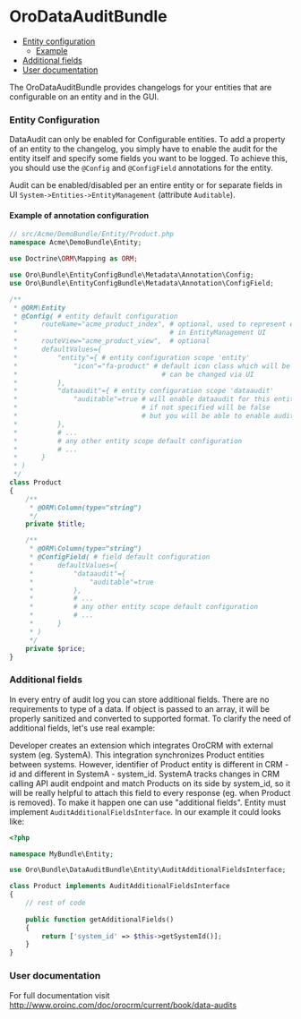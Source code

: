 OroDataAuditBundle
==================

* [Entity configuration](#entity-configuration)
    * [Example](#example-of-annotation-configuration)
* [Additional fields](#additional-fields)
* [User documentation](#user-documentation)
    
The OroDataAuditBundle provides changelogs for your entities that are configurable on an entity and in the GUI. 

### Entity Configuration

DataAudit can only be enabled for Configurable entities. To add a property of an entity to the changelog,
you simply have to enable the audit for the entity itself and specify some fields you want to be logged.
To achieve this, you should use the `@Config` and `@ConfigField` annotations for the entity.

Audit can be enabled/disabled per an entire entity or for separate fields in UI `System->Entities->EntityManagement`
(attribute `Auditable`).

#### Example of annotation configuration

```php
// src/Acme/DemoBundle/Entity/Product.php
namespace Acme\DemoBundle\Entity;

use Doctrine\ORM\Mapping as ORM;

use Oro\Bundle\EntityConfigBundle\Metadata\Annotation\Config;
use Oro\Bundle\EntityConfigBundle\Metadata\Annotation\ConfigField;

/**
 * @ORM\Entity
 * @Config( # entity default configuration
 *      routeName="acme_product_index", # optional, used to represent entity instances count as link
 *                                      # in EntityManagement UI
 *      routeView="acme_product_view",  # optional
 *      defaultValues={
 *          "entity"={ # entity configuration scope 'entity'
 *              "icon"="fa-product" # default icon class which will be used
 *                                    # can be changed via UI
 *          },
 *          "dataaudit"={ # entity configuration scope 'dataaudit'
 *              "auditable"=true # will enable dataaudit for this entity
 *                               # if not specified will be false
 *                               # but you will be able to enable audit via UI
 *          },
 *          # ...
 *          # any other entity scope default configuration
 *          # ...
 *      }
 * )
 */
class Product
{
    /**
     * @ORM\Column(type="string")
     */
    private $title;

    /**
     * @ORM\Column(type="string")
     * @ConfigField( # field default configuration
     *      defaultValues={
     *          "dataaudit"={
     *              "auditable"=true
     *          },
     *          # ...
     *          # any other entity scope default configuration
     *          # ...
     *      }
     * )
     */
    private $price;
}
```

### Additional fields

In every entry of audit log you can store additional fields. There are no requirements to type of a data.
If object is passed to an array, it will be properly sanitized and converted to supported format.
To clarify the need of additional fields, let's use real example:

Developer creates an extension which integrates OroCRM with external system (eg. SystemA).
This integration synchronizes Product entities between systems.
However, identifier of Product entity is different in CRM - id and different in SystemA - system_id.
SystemA tracks changes in CRM calling API audit endpoint and match Products on its side by system_id, so
it will be really helpful to attach this field to every response (eg. when Product is removed).
To make it happen one can use "additional fields". Entity must implement `AuditAdditionalFieldsInterface`.
In our example it could looks like:

```php
<?php

namespace MyBundle\Entity;

use Oro\Bundle\DataAuditBundle\Entity\AuditAdditionalFieldsInterface;

class Product implements AuditAdditionalFieldsInterface
{
    // rest of code
    
    public function getAdditionalFields()
    {
        return ['system_id' => $this->getSystemId()];
    }
}
```

### User documentation

For full documentation visit http://www.oroinc.com/doc/orocrm/current/book/data-audits
